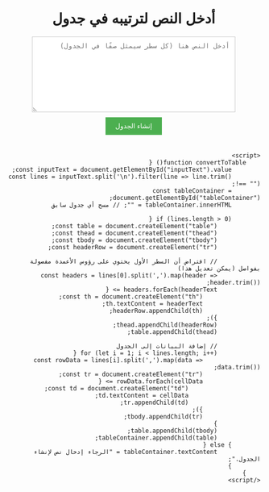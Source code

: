 <!DOCTYPE html>
<html lang="ar" dir="rtl">
<head>
    <meta charset="UTF-8">
    <meta name="viewport" content="width=device-width, initial-scale=1.0">
    <title>ترتيب النص في جدول</title>
    <style>
        body {
            font-family: Arial, sans-serif;
            display: flex;
            flex-direction: column;
            align-items: center;
            padding: 20px;
        }
        textarea {
            width: 80%;
            min-height: 150px;
            margin-bottom: 10px;
            padding: 10px;
            border: 1px solid #ccc;
            box-sizing: border-box;
        }
        button {
            padding: 10px 20px;
            background-color: #4CAF50;
            color: white;
            border: none;
            cursor: pointer;
            margin-bottom: 20px;
        }
        table {
            width: 80%;
            border-collapse: collapse;
            margin-top: 20px;
        }
        th, td {
            border: 1px solid #ddd;
            padding: 8px;
            text-align: right;
        }
        th {
            background-color: #f2f2f2;
        }
    </style>
</head>
<body>
    <h1>أدخل النص لترتيبه في جدول</h1>
    <textarea id="inputText" placeholder="أدخل النص هنا (كل سطر سيمثل صفًا في الجدول)"></textarea>
    <button onclick="convertToTable()">إنشاء الجدول</button>
    <div id="tableContainer">
        </div>

    <script>
        function convertToTable() {
            const inputText = document.getElementById("inputText").value;
            const lines = inputText.split('\n').filter(line => line.trim() !== "");
            const tableContainer = document.getElementById("tableContainer");
            tableContainer.innerHTML = ""; // مسح أي جدول سابق

            if (lines.length > 0) {
                const table = document.createElement("table");
                const thead = document.createElement("thead");
                const tbody = document.createElement("tbody");
                const headerRow = document.createElement("tr");

                // افتراض أن السطر الأول يحتوي على رؤوس الأعمدة مفصولة بفواصل (يمكن تعديل هذا)
                const headers = lines[0].split(',').map(header => header.trim());
                headers.forEach(headerText => {
                    const th = document.createElement("th");
                    th.textContent = headerText;
                    headerRow.appendChild(th);
                });
                thead.appendChild(headerRow);
                table.appendChild(thead);

                // إضافة البيانات إلى الجدول
                for (let i = 1; i < lines.length; i++) {
                    const rowData = lines[i].split(',').map(data => data.trim());
                    const tr = document.createElement("tr");
                    rowData.forEach(cellData => {
                        const td = document.createElement("td");
                        td.textContent = cellData;
                        tr.appendChild(td);
                    });
                    tbody.appendChild(tr);
                }
                table.appendChild(tbody);
                tableContainer.appendChild(table);
            } else {
                tableContainer.textContent = "الرجاء إدخال نص لإنشاء الجدول.";
            }
        }
    </script>
</body>
</html>
